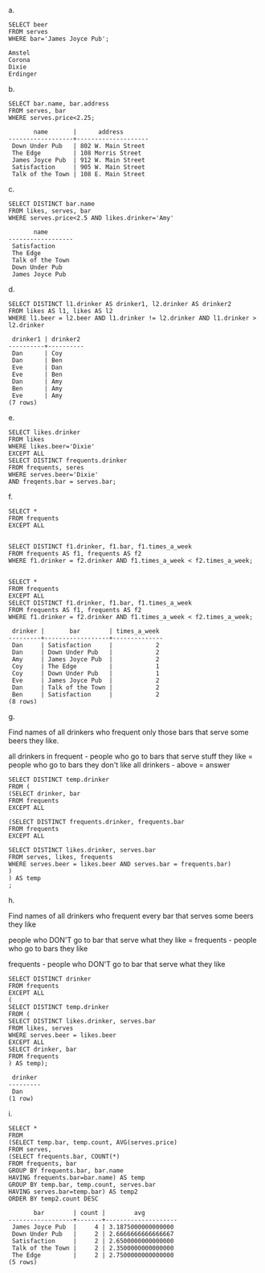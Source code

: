 

a. 
```
SELECT beer 
FROM serves 
WHERE bar='James Joyce Pub';

Amstel
Corona
Dixie
Erdinger
```

b. 
```
SELECT bar.name, bar.address
FROM serves, bar
WHERE serves.price<2.25;

       name       |      address       
------------------+--------------------
 Down Under Pub   | 802 W. Main Street
 The Edge         | 108 Morris Street
 James Joyce Pub  | 912 W. Main Street
 Satisfaction     | 905 W. Main Street
 Talk of the Town | 108 E. Main Street
```

c. 
```
SELECT DISTINCT bar.name
FROM likes, serves, bar
WHERE serves.price<2.5 AND likes.drinker='Amy'

       name       
------------------
 Satisfaction
 The Edge
 Talk of the Town
 Down Under Pub
 James Joyce Pub
```

d. 

```
SELECT DISTINCT l1.drinker AS drinker1, l2.drinker AS drinker2 
FROM likes AS l1, likes AS l2
WHERE l1.beer = l2.beer AND l1.drinker != l2.drinker AND l1.drinker > l2.drinker

 drinker1 | drinker2 
----------+----------
 Dan      | Coy
 Dan      | Ben
 Eve      | Dan
 Eve      | Ben
 Dan      | Amy
 Ben      | Amy
 Eve      | Amy
(7 rows)

```

e. 

```
SELECT likes.drinker
FROM likes
WHERE likes.beer='Dixie'
EXCEPT ALL
SELECT DISTINCT frequents.drinker
FROM frequents, seres
WHERE serves.beer='Dixie'
AND freqents.bar = serves.bar;
```

f.

```
SELECT *
FROM frequents 
EXCEPT ALL


SELECT DISTINCT f1.drinker, f1.bar, f1.times_a_week
FROM frequents AS f1, frequents AS f2
WHERE f1.drinker = f2.drinker AND f1.times_a_week < f2.times_a_week;


SELECT *
FROM frequents 
EXCEPT ALL
SELECT DISTINCT f1.drinker, f1.bar, f1.times_a_week
FROM frequents AS f1, frequents AS f2
WHERE f1.drinker = f2.drinker AND f1.times_a_week < f2.times_a_week;

 drinker |       bar        | times_a_week 
---------+------------------+--------------
 Dan     | Satisfaction     |            2
 Dan     | Down Under Pub   |            2
 Amy     | James Joyce Pub  |            2
 Coy     | The Edge         |            1
 Coy     | Down Under Pub   |            1
 Eve     | James Joyce Pub  |            2
 Dan     | Talk of the Town |            2
 Ben     | Satisfaction     |            2
(8 rows)
```

g. 

Find names of all drinkers who frequent only those bars that serve some beers they like.

all drinkers in frequent - people who go to bars that serve stuff they like = people who go to bars they don't like
all drinkers - above = answer

```
SELECT DISTINCT temp.drinker
FROM (
(SELECT drinker, bar
FROM frequents
EXCEPT ALL

(SELECT DISTINCT frequents.drinker, frequents.bar
FROM frequents
EXCEPT ALL

SELECT DISTINCT likes.drinker, serves.bar
FROM serves, likes, frequents
WHERE serves.beer = likes.beer AND serves.bar = frequents.bar)
)
) AS temp
;
```

h. 

Find names of all drinkers who frequent every bar that serves some beers they like

people who DON'T go to bar that serve what they like = frequents - people who go to bars they like

frequents - people who DON'T go to bar that serve what they like  

```
SELECT DISTINCT drinker
FROM frequents
EXCEPT ALL
(
SELECT DISTINCT temp.drinker
FROM (
SELECT DISTINCT likes.drinker, serves.bar
FROM likes, serves
WHERE serves.beer = likes.beer
EXCEPT ALL 
SELECT drinker, bar
FROM frequents
) AS temp);

 drinker 
---------
 Dan
(1 row)
```

i.

```
SELECT *
FROM 
(SELECT temp.bar, temp.count, AVG(serves.price)
FROM serves,
(SELECT frequents.bar, COUNT(*)
FROM frequents, bar
GROUP BY frequents.bar, bar.name
HAVING frequents.bar=bar.name) AS temp
GROUP BY temp.bar, temp.count, serves.bar
HAVING serves.bar=temp.bar) AS temp2
ORDER BY temp2.count DESC

       bar        | count |        avg         
------------------+-------+--------------------
 James Joyce Pub  |     4 | 3.1875000000000000
 Down Under Pub   |     2 | 2.6666666666666667
 Satisfaction     |     2 | 2.6500000000000000
 Talk of the Town |     2 | 2.3500000000000000
 The Edge         |     2 | 2.7500000000000000
(5 rows)

```
